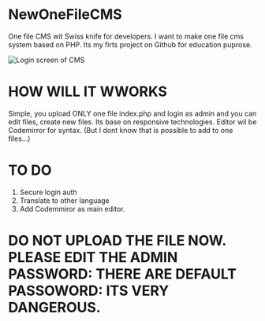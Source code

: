 # NewOneFileCMS
One file CMS  wit Swiss knife for developers. I want to make one file cms system based on PHP.  Its my firts project on Github for education puprose.

![Login screen of CMS](http://seo-studio.cz/snewscms/news3.png)

# HOW WILL IT WWORKS
Simple, you upload ONLY one file index.php and login as admin and you can edit files, create new files. Its base on responsive technologies. 
Editor wil be Codemirror for syntax. (But I dont know that is possible to add to one files...)

# TO DO
1. Secure login auth
2. Translate to other language
3. Add Codemmiror as main editor.

# DO NOT UPLOAD THE FILE NOW. PLEASE EDIT THE ADMIN PASSWORD: THERE ARE DEFAULT PASSOWORD: ITS VERY DANGEROUS.
